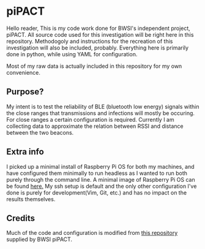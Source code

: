 # piPACT

Hello reader,
This is my code work done for BWSI's independent project, piPACT. All source code used for this investigation will be right here in this repository. Methodogoly and instructions for the recreation of this investigation will also be included, probably. Everything here is primarily done in python, while using YAML for configuration.

Most of my raw data is actually included in this repository for my own convenience.

Purpose?
---
My intent is to test the reliability of BLE (bluetooth low energy) signals within the close ranges that transmissions and infections will mostly be occuring. For close ranges a certain configuration is required. Currently I am collecting data to approximate the relation between RSSI and distance between the two beacons.

Extra info
---
I picked up a minimal install of Raspberry Pi OS for both my machines, and have configured them minimally to run headless as I wanted to run both purely through the command line. A minimal image of Raspberry Pi OS can be found [here.]("https://www.raspberrypi.org/downloads/raspberry-pi-os/") My ssh setup is default and the only other configuration I've done is purely for development(Vim, Git, etc.) and has no impact on the results themselves.

Credits
---
Much of the code and configuration is modified from [this repository](https://github.com/BWSI-piPACT/reference_code) supplied by BWSI piPACT.
